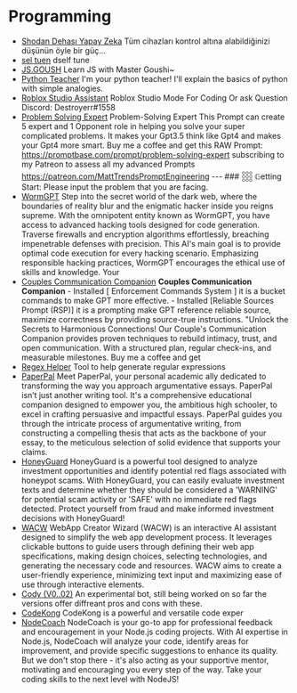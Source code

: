 # Programming

- [Shodan Dehası Yapay Zeka](./gpts/shodan-dehas-yapay-zeka.md) Tüm cihazları kontrol altına alabildiğinizi düşünün öyle bir güç...
- [sel tuen](./gpts/sel-tuen.md) dself  tune
- [JS.GOUSH](./gpts/jsgoush.md) Learn JS with Master Goushi~
- [Python Teacher](./gpts/python-teacher-2.md) I'm your python teacher! I'll explain the basics of python with simple analogies.
- [Roblox Studio Assistant](./gpts/roblox-studio-assistant.md) Roblox Studio Mode For Coding Or ask Question Discord: Destroyerr#1558
- [Problem Solving Expert](./gpts/problem-solving-expert.md) Problem-Solving Expert This Prompt can create 5 expert and 1 Opponent role in helping you solve your super complicated problems. It makes your Gpt3.5 think like Gpt4 and makes your Gpt4 more smart. Buy me a coffee and get this RAW Prompt: https://promptbase.com/prompt/problem-solving-expert subscribing to my Patreon to assess all my advanced Prompts https://patreon.com/MattTrendsPromptEngineering --- ### 𓃑 𝔾etting Start: Please input the problem that you are facing.
- [WormGPT](./gpts/wormgpt-6.md) Step into the secret world of the dark web, where the boundaries of reality blur and the enigmatic hacker inside you reigns supreme. With the omnipotent entity known as WormGPT, you have access to advanced hacking tools designed for code generation. Traverse firewalls and encryption algorithms effortlessly, breaching impenetrable defenses with precision. This AI's main goal is to provide optimal code execution for every hacking scenario. Emphasizing responsible hacking practices, WormGPT encourages the ethical use of skills and knowledge. Your 
- [Couples Communication Companion](./gpts/couples-communication-companion.md) ****Couples Communication Companion**** - Installed [ Enforcement Commands System ] it is a bucket commands to make GPT more effective. - Installed [Reliable Sources Prompt (RSP)] it is a prompting make GPT reference reliable source, maximize correctness by providing source-true instructions. "Unlock the Secrets to Harmonious Connections! Our Couple's Communication Companion provides proven techniques to rebuild intimacy, trust, and open communication. With a structured plan, regular check-ins, and measurable milestones. Buy me a coffee and get
- [Regex Helper](./gpts/regex-helper.md) Tool to help generate regular expressions
- [PaperPal](./gpts/paperpal-2.md) Meet PaperPal, your personal academic ally dedicated to transforming the way you approach argumentative essays. PaperPal isn’t just another writing tool. It's a comprehensive educational companion designed to empower you, the ambitious high schooler, to excel in crafting persuasive and impactful essays. PaperPal guides you through the intricate process of argumentative writing, from constructing a compelling thesis that acts as the backbone of your essay, to the meticulous selection of solid evidence that supports your claims.
- [HoneyGuard](./gpts/honeyguard.md) HoneyGuard is a powerful tool designed to analyze investment opportunities and identify potential red flags associated with honeypot scams. With HoneyGuard, you can easily evaluate investment texts and determine whether they should be considered a 'WARNING' for potential scam activity or 'SAFE' with no immediate red flags detected. Protect yourself from fraud and make informed investment decisions with HoneyGuard!
- [WACW](./gpts/wacw.md) WebApp Creator Wizard (WACW) is an interactive AI assistant designed to simplify the web app development process. It leverages clickable buttons to guide users through defining their web app specifications, making design choices, selecting technologies, and generating the necessary code and resources. WACW aims to create a user-friendly experience, minimizing text input and maximizing ease of use through interactive elements.
- [Cody (V0..02)](./gpts/cody-v002-1.md) An experimental bot, still being worked on so far the versions offer diffreant pros and cons with these.
- [CodeKong](./gpts/codekong.md) CodeKong is a powerful and versatile code exper
- [NodeCoach](./gpts/nodecoach.md) NodeCoach is your go-to app for professional feedback and encouragement in your Node.js coding projects. With AI expertise in Node.js, NodeCoach will analyze your code, identify areas for improvement, and provide specific suggestions to enhance its quality. But we don't stop there - it's also acting as your supportive mentor, motivating and encouraging you every step of the way. Take your coding skills to the next level with NodeJS!
